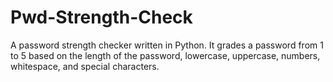 # Pwd-Strength-Check
A password strength checker written in Python. It grades a password from 1 to 5 based on the length of the password, lowercase, uppercase, numbers, whitespace, and special characters.
